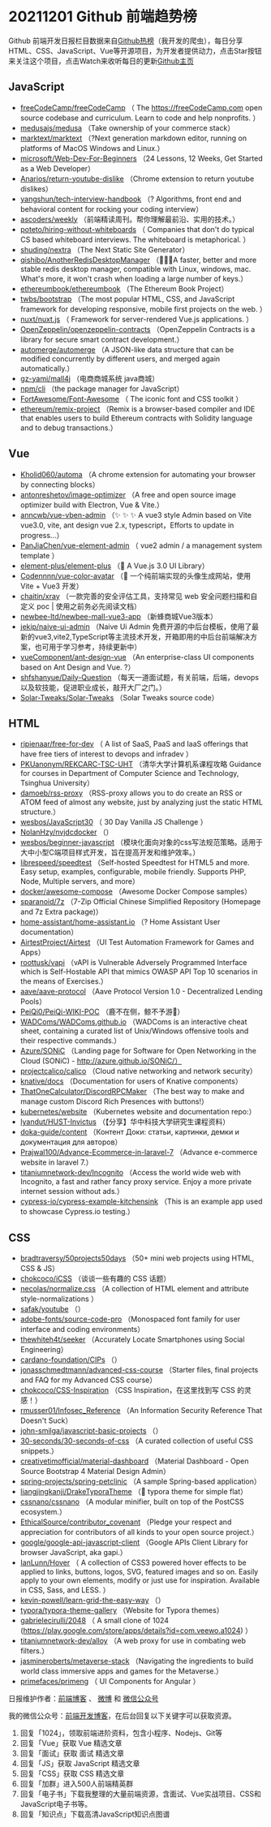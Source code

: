 # 20211201 Github 前端趋势榜

Github 前端开发日报栏目数据来自[Github热榜](https://github.qdkfweb.cn/)（我开发的爬虫），每日分享HTML、CSS、JavaScript、Vue等开源项目，为开发者提供动力，点击Star按钮来关注这个项目，点击Watch来收听每日的更新[Github主页](https://github.com/kujian/githubTrending)
## JavaScript

* [freeCodeCamp/freeCodeCamp](https://github.com/freeCodeCamp/freeCodeCamp) （
        The <a href="https://freeCodeCamp.com">https://freeCodeCamp.com</a> open source codebase and curriculum. Learn to code and help nonprofits.
      ）
* [medusajs/medusa](https://github.com/medusajs/medusa) （Take ownership of your commerce stack）
* [marktext/marktext](https://github.com/marktext/marktext) （?Next generation markdown editor, running on platforms of MacOS Windows and Linux.）
* [microsoft/Web-Dev-For-Beginners](https://github.com/microsoft/Web-Dev-For-Beginners) （24 Lessons, 12 Weeks, Get Started as a Web Developer）
* [Anarios/return-youtube-dislike](https://github.com/Anarios/return-youtube-dislike) （Chrome extension to return youtube dislikes）
* [yangshun/tech-interview-handbook](https://github.com/yangshun/tech-interview-handbook) （? Algorithms, front end and behavioral content for rocking your coding interview）
* [ascoders/weekly](https://github.com/ascoders/weekly) （前端精读周刊。帮你理解最前沿、实用的技术。）
* [poteto/hiring-without-whiteboards](https://github.com/poteto/hiring-without-whiteboards) （
        Companies that don't do typical CS based whiteboard interviews. The whiteboard is metaphorical.
      ）
* [shuding/nextra](https://github.com/shuding/nextra) （The Next Static Site Generator）
* [qishibo/AnotherRedisDesktopManager](https://github.com/qishibo/AnotherRedisDesktopManager) （&#x1f680;&#x1f680;&#x1f680;A faster, better and more stable redis desktop manager, compatible with Linux, windows, mac. What's more, it won't crash when loading a large number of keys.）
* [ethereumbook/ethereumbook](https://github.com/ethereumbook/ethereumbook) （The Ethereum Book Project）
* [twbs/bootstrap](https://github.com/twbs/bootstrap) （The most popular HTML, CSS, and JavaScript framework for developing responsive, mobile first projects on the web.
      ）
* [nuxt/nuxt.js](https://github.com/nuxt/nuxt.js) （
        Framework for server-rendered Vue.js applications.
      ）
* [OpenZeppelin/openzeppelin-contracts](https://github.com/OpenZeppelin/openzeppelin-contracts) （OpenZeppelin Contracts is a library for secure smart contract development.）
* [automerge/automerge](https://github.com/automerge/automerge) （A JSON-like data structure that can be modified concurrently by different users, and merged again automatically.）
* [gz-yami/mall4j](https://github.com/gz-yami/mall4j) （电商商城系统 java商城）
* [npm/cli](https://github.com/npm/cli) （the package manager for JavaScript）
* [FortAwesome/Font-Awesome](https://github.com/FortAwesome/Font-Awesome) （
        The iconic font and CSS toolkit
      ）
* [ethereum/remix-project](https://github.com/ethereum/remix-project) （Remix is a browser-based compiler and IDE that enables users to build Ethereum contracts with Solidity language and to debug transactions.）

## Vue

* [Kholid060/automa](https://github.com/Kholid060/automa) （A chrome extension for automating your browser by connecting blocks）
* [antonreshetov/image-optimizer](https://github.com/antonreshetov/image-optimizer) （A free and open source image optimizer build with Electron, Vue &amp; Vite.）
* [anncwb/vue-vben-admin](https://github.com/anncwb/vue-vben-admin) （&#x2728; &#x2728; &#x2728; A vue3 style Admin based on Vite vue3.0, vite, ant design vue 2.x, typescript，Efforts to update in progress...）
* [PanJiaChen/vue-element-admin](https://github.com/PanJiaChen/vue-element-admin) （
        vue2 admin / a management system template
      ）
* [element-plus/element-plus](https://github.com/element-plus/element-plus) （&#x1f389; A Vue.js 3.0 UI Library）
* [Codennnn/vue-color-avatar](https://github.com/Codennnn/vue-color-avatar) （&#x1f973; 一个纯前端实现的头像生成网站，使用 Vite + Vue3 开发）
* [chaitin/xray](https://github.com/chaitin/xray) （一款完善的安全评估工具，支持常见 web 安全问题扫描和自定义 poc | 使用之前务必先阅读文档）
* [newbee-ltd/newbee-mall-vue3-app](https://github.com/newbee-ltd/newbee-mall-vue3-app) （新蜂商城Vue3版本）
* [jekip/naive-ui-admin](https://github.com/jekip/naive-ui-admin) （Naive Ui Admin 免费开源的中后台模板，使用了最新的vue3,vite2,TypeScript等主流技术开发，开箱即用的中后台前端解决方案，也可用于学习参考，持续更新中）
* [vueComponent/ant-design-vue](https://github.com/vueComponent/ant-design-vue) （An enterprise-class UI components based on Ant Design and Vue. ?）
* [shfshanyue/Daily-Question](https://github.com/shfshanyue/Daily-Question) （每天一道面试题，有关前端，后端，devops以及软技能，促进职业成长，敲开大厂之门。）
* [Solar-Tweaks/Solar-Tweaks](https://github.com/Solar-Tweaks/Solar-Tweaks) （Solar Tweaks source code）

## HTML

* [ripienaar/free-for-dev](https://github.com/ripienaar/free-for-dev) （
        A list of SaaS, PaaS and IaaS offerings that have free tiers of interest to devops and infradev
      ）
* [PKUanonym/REKCARC-TSC-UHT](https://github.com/PKUanonym/REKCARC-TSC-UHT) （清华大学计算机系课程攻略 Guidance for courses in Department of Computer Science and Technology, Tsinghua University）
* [damoeb/rss-proxy](https://github.com/damoeb/rss-proxy) （RSS-proxy allows you to do create an RSS or ATOM feed of almost any website, just by analyzing just the static HTML structure.）
* [wesbos/JavaScript30](https://github.com/wesbos/JavaScript30) （
        30 Day Vanilla JS Challenge
      ）
* [NolanHzy/nvjdcdocker](https://github.com/NolanHzy/nvjdcdocker) （）
* [wesbos/beginner-javascript](https://github.com/wesbos/beginner-javascript) （模块化面向对象的css写法规范策略。适用于大中小型C端项目样式开发，旨在提高开发和维护效率。）
* [librespeed/speedtest](https://github.com/librespeed/speedtest) （Self-hosted Speedtest for HTML5 and more. Easy setup, examples, configurable, mobile friendly. Supports PHP, Node, Multiple servers, and more）
* [docker/awesome-compose](https://github.com/docker/awesome-compose) （Awesome Docker Compose samples）
* [sparanoid/7z](https://github.com/sparanoid/7z) （7-Zip Official Chinese Simplified Repository (Homepage and 7z Extra package)）
* [home-assistant/home-assistant.io](https://github.com/home-assistant/home-assistant.io) （? Home Assistant User documentation）
* [AirtestProject/Airtest](https://github.com/AirtestProject/Airtest) （UI Test Automation Framework for Games and Apps）
* [roottusk/vapi](https://github.com/roottusk/vapi) （vAPI is Vulnerable Adversely Programmed Interface which is Self-Hostable API that mimics OWASP API Top 10 scenarios in the means of Exercises.）
* [aave/aave-protocol](https://github.com/aave/aave-protocol) （Aave Protocol Version 1.0 - Decentralized Lending Pools）
* [PeiQi0/PeiQi-WIKI-POC](https://github.com/PeiQi0/PeiQi-WIKI-POC) （鹿不在侧，鲸不予游&#x1f40b;）
* [WADComs/WADComs.github.io](https://github.com/WADComs/WADComs.github.io) （WADComs is an interactive cheat sheet, containing a curated list of Unix/Windows offensive tools and their respective commands.）
* [Azure/SONiC](https://github.com/Azure/SONiC) （Landing page for Software for Open Networking in the Cloud (SONiC) - http://azure.github.io/SONiC/）
* [projectcalico/calico](https://github.com/projectcalico/calico) （Cloud native networking and network security）
* [knative/docs](https://github.com/knative/docs) （Documentation for users of Knative components）
* [ThatOneCalculator/DiscordRPCMaker](https://github.com/ThatOneCalculator/DiscordRPCMaker) （The best way to make and manage custom Discord Rich Presences with buttons!）
* [kubernetes/website](https://github.com/kubernetes/website) （Kubernetes website and documentation repo:）
* [lyandut/HUST-Invictus](https://github.com/lyandut/HUST-Invictus) （【分享】华中科技大学研究生课程资料）
* [doka-guide/content](https://github.com/doka-guide/content) （Контент Доки: статьи, картинки, демки и документация для авторов）
* [Prajwal100/Advance-Ecommerce-in-laravel-7](https://github.com/Prajwal100/Advance-Ecommerce-in-laravel-7) （Advance e-commerce website in laravel 7.）
* [titaniumnetwork-dev/Incognito](https://github.com/titaniumnetwork-dev/Incognito) （Access the world wide web with Incognito, a fast and rather fancy proxy service. Enjoy a more private internet session without ads.）
* [cypress-io/cypress-example-kitchensink](https://github.com/cypress-io/cypress-example-kitchensink) （This is an example app used to showcase Cypress.io testing.）

## CSS

* [bradtraversy/50projects50days](https://github.com/bradtraversy/50projects50days) （50+ mini web projects using HTML, CSS &amp; JS）
* [chokcoco/iCSS](https://github.com/chokcoco/iCSS) （谈谈一些有趣的 CSS 话题）
* [necolas/normalize.css](https://github.com/necolas/normalize.css) （A collection of HTML element and attribute style-normalizations
      ）
* [safak/youtube](https://github.com/safak/youtube) （）
* [adobe-fonts/source-code-pro](https://github.com/adobe-fonts/source-code-pro) （Monospaced font family for user interface and coding environments）
* [thewhiteh4t/seeker](https://github.com/thewhiteh4t/seeker) （Accurately Locate Smartphones using Social Engineering）
* [cardano-foundation/CIPs](https://github.com/cardano-foundation/CIPs) （）
* [jonasschmedtmann/advanced-css-course](https://github.com/jonasschmedtmann/advanced-css-course) （Starter files, final projects and FAQ for my Advanced CSS course）
* [chokcoco/CSS-Inspiration](https://github.com/chokcoco/CSS-Inspiration) （CSS Inspiration，在这里找到写 CSS 的灵感！）
* [rmusser01/Infosec_Reference](https://github.com/rmusser01/Infosec_Reference) （An Information Security Reference That Doesn't Suck）
* [john-smilga/javascript-basic-projects](https://github.com/john-smilga/javascript-basic-projects) （）
* [30-seconds/30-seconds-of-css](https://github.com/30-seconds/30-seconds-of-css) （A curated collection of useful CSS snippets.）
* [creativetimofficial/material-dashboard](https://github.com/creativetimofficial/material-dashboard) （Material Dashboard - Open Source Bootstrap 4 Material Design Admin）
* [spring-projects/spring-petclinic](https://github.com/spring-projects/spring-petclinic) （A sample Spring-based application）
* [liangjingkanji/DrakeTyporaTheme](https://github.com/liangjingkanji/DrakeTyporaTheme) （&#x1f359; typora theme for simple flat）
* [cssnano/cssnano](https://github.com/cssnano/cssnano) （A modular minifier, built on top of the PostCSS ecosystem.）
* [EthicalSource/contributor_covenant](https://github.com/EthicalSource/contributor_covenant) （Pledge your respect and appreciation for contributors of all kinds to your open source project.）
* [google/google-api-javascript-client](https://github.com/google/google-api-javascript-client) （Google APIs Client Library for browser JavaScript, aka gapi.）
* [IanLunn/Hover](https://github.com/IanLunn/Hover) （
        A collection of CSS3 powered hover effects to be applied to links, buttons, logos, SVG, featured images and so on. Easily apply to your own elements, modify or just use for inspiration. Available in CSS, Sass, and LESS.
      ）
* [kevin-powell/learn-grid-the-easy-way](https://github.com/kevin-powell/learn-grid-the-easy-way) （）
* [typora/typora-theme-gallery](https://github.com/typora/typora-theme-gallery) （Website for Typora themes）
* [gabrielecirulli/2048](https://github.com/gabrielecirulli/2048) （
        A small clone of 1024 (<a href="https://play.google.com/store/apps/details?id=com.veewo.a1024">https://play.google.com/store/apps/details?id=com.veewo.a1024</a>)
      ）
* [titaniumnetwork-dev/alloy](https://github.com/titaniumnetwork-dev/alloy) （A web proxy for use in combating web filters.）
* [jasmineroberts/metaverse-stack](https://github.com/jasmineroberts/metaverse-stack) （Navigating the ingredients to build world class immersive apps and games for the Metaverse.）
* [primefaces/primeng](https://github.com/primefaces/primeng) （
        UI Components for Angular
      ）


日报维护作者：[前端博客](https://qdkfweb.cn/) 、 [微博](https://qdkfweb.cn/go/weibo) 和 [微信公众号](https://open.weixin.qq.com/qr/code?username=caibaojian_com)

我的微信公众号：[前端开发博客](https://open.weixin.qq.com/qr/code?username=caibaojian_com)，在后台回复以下关键字可以获取资源。

1. 回复「1024」，领取前端进阶资料，包含小程序、Nodejs、Git等
2. 回复「Vue」获取 Vue 精选文章
3. 回复「面试」获取 面试 精选文章
4. 回复「JS」获取 JavaScript 精选文章
5. 回复「CSS」获取 CSS 精选文章
6. 回复「加群」进入500人前端精英群
7. 回复「电子书」下载我整理的大量前端资源，含面试、Vue实战项目、CSS和JavaScript电子书等。
8. 回复「知识点」下载高清JavaScript知识点图谱